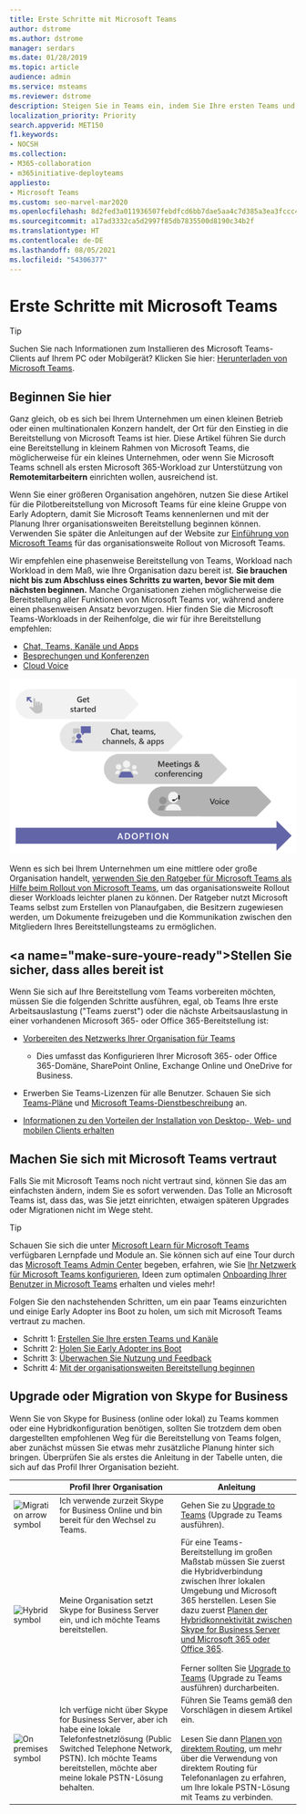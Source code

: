 ```yaml
---
title: Erste Schritte mit Microsoft Teams
author: dstrome
ms.author: dstrome
manager: serdars
ms.date: 01/28/2019
ms.topic: article
audience: admin
ms.service: msteams
ms.reviewer: dstrome
description: Steigen Sie in Teams ein, indem Sie Ihre ersten Teams und Kanäle bereitstellen, damit Sie Erfahrung in Teams aufbauen, bevor Sie es in der Organisation einführen.
localization_priority: Priority
search.appverid: MET150
f1.keywords:
- NOCSH
ms.collection:
- M365-collaboration
- m365initiative-deployteams
appliesto:
- Microsoft Teams
ms.custom: seo-marvel-mar2020
ms.openlocfilehash: 8d2fed3a011936507febdfcd6bb7dae5aa4c7d385a3ea3fccc49e018f7749a95
ms.sourcegitcommit: a17ad3332ca5d2997f85db7835500d8190c34b2f
ms.translationtype: HT
ms.contentlocale: de-DE
ms.lasthandoff: 08/05/2021
ms.locfileid: "54306377"
---
```

# <a name="get-started-with-microsoft-teams"></a>Erste Schritte mit Microsoft Teams

> [!TIP]
> Suchen Sie nach Informationen zum Installieren des Microsoft Teams-Clients auf Ihrem PC oder Mobilgerät? Klicken Sie hier: [Herunterladen von Microsoft Teams](https://www.microsoft.com/microsoft-teams/download-app).

## <a name="start-here"></a>Beginnen Sie hier

Ganz gleich, ob es sich bei Ihrem Unternehmen um einen kleinen Betrieb oder einen multinationalen Konzern handelt, der Ort für den Einstieg in die Bereitstellung von Microsoft Teams ist hier. Diese Artikel führen Sie durch eine Bereitstellung in kleinem Rahmen von Microsoft Teams, die möglicherweise für ein kleines Unternehmen, oder wenn Sie Microsoft Teams schnell als ersten Microsoft 365-Workload zur Unterstützung von **Remotemitarbeitern** einrichten wollen, ausreichend ist.

Wenn Sie einer größeren Organisation angehören, nutzen Sie diese Artikel für die Pilotbereitstellung von Microsoft Teams für eine kleine Gruppe von Early Adoptern, damit Sie Microsoft Teams kennenlernen und mit der Planung Ihrer organisationsweiten Bereitstellung beginnen können. Verwenden Sie später die Anleitungen auf der Website zur [Einführung von Microsoft Teams](https://adoption.microsoft.com/microsoft-teams/#get-started) für das organisationsweite Rollout von Microsoft Teams.

Wir empfehlen eine phasenweise Bereitstellung von Teams, Workload nach Workload in dem Maß, wie Ihre Organisation dazu bereit ist. **Sie brauchen nicht bis zum Abschluss eines Schritts zu warten, bevor Sie mit dem nächsten beginnen.** Manche Organisationen ziehen möglicherweise die Bereitstellung aller Funktionen von Microsoft Teams vor, während andere einen phasenweisen Ansatz bevorzugen. Hier finden Sie die Microsoft Teams-Workloads in der Reihenfolge, die wir für ihre Bereitstellung empfehlen:

- [Chat, Teams, Kanäle und Apps](deploy-chat-teams-channels-microsoft-teams-landing-page.md)
- [Besprechungen und Konferenzen](deploy-meetings-microsoft-teams-landing-page.md)
- [Cloud Voice](cloud-voice-landing-page.md)

![Diagramm zur Veranschaulichung der Bereitstellungswege von Microsoft Teams](media/get-started-with-teams-quick-start-pathways.png)

Wenn es sich bei Ihrem Unternehmen um eine mittlere oder große Organisation handelt, [verwenden Sie den Ratgeber für Microsoft Teams als Hilfe beim Rollout von Microsoft Teams](use-advisor-teams-roll-out.md), um das organisationsweite Rollout dieser Workloads leichter planen zu können. Der Ratgeber nutzt Microsoft Teams selbst zum Erstellen von Planaufgaben, die Besitzern zugewiesen werden, um Dokumente freizugeben und die Kommunikation zwischen den Mitgliedern Ihres Bereitstellungsteams zu ermöglichen.

## <a name="make-sure-youre-ready&quot;></a>Stellen Sie sicher, dass alles bereit ist

Wenn Sie sich auf Ihre Bereitstellung vom Teams vorbereiten möchten, müssen Sie die folgenden Schritte ausführen, egal, ob Teams Ihre erste Arbeitsauslastung (&quot;Teams zuerst") oder die nächste Arbeitsauslastung in einer vorhandenen Microsoft 365- oder Office 365-Bereitstellung ist:

- [Vorbereiten des Netzwerks Ihrer Organisation für Teams](prepare-network.md)
  - Dies umfasst das Konfigurieren Ihrer Microsoft 365- oder Office 365-Domäne, SharePoint Online, Exchange Online und OneDrive for Business.

- Erwerben Sie Teams-Lizenzen für alle Benutzer. Schauen Sie sich [Teams-Pläne](https://www.microsoft.com/microsoft-365/microsoft-teams/compare-microsoft-teams-options) und [Microsoft Teams-Dienstbeschreibung](/office365/servicedescriptions/teams-service-description) an.

- [Informationen zu den Vorteilen der Installation von Desktop-, Web- und mobilen Clients erhalten](get-clients.md)

## <a name="get-familiar-with-teams"></a>Machen Sie sich mit Microsoft Teams vertraut

Falls Sie mit Microsoft Teams noch nicht vertraut sind, können Sie das am einfachsten ändern, indem Sie es sofort verwenden. Das Tolle an Microsoft Teams ist, dass das, was Sie jetzt einrichten, etwaigen späteren Upgrades oder Migrationen nicht im Wege steht.

> [!TIP]
> Schauen Sie sich die unter [Microsoft Learn für Microsoft Teams](/learn/teams/) verfügbaren Lernpfade und Module an. Sie können sich auf eine Tour durch das [Microsoft Teams Admin Center](/learn/modules/m365-teams-navigate-admin-portal/) begeben, erfahren, wie Sie [Ihr Netzwerk für Microsoft Teams konfigurieren](/learn/modules/m365-teams-connectivity/), Ideen zum optimalen [Onboarding Ihrer Benutzer in Microsoft Teams](/learn/modules/m365-teams-onboard-users/) erhalten und vieles mehr!

Folgen Sie den nachstehenden Schritten, um ein paar Teams einzurichten und einige Early Adopter ins Boot zu holen, um sich mit Microsoft Teams vertraut zu machen.

- Schritt 1: [Erstellen Sie Ihre ersten Teams und Kanäle](get-started-with-teams-create-your-first-teams-and-channels.md)
- Schritt 2: [Holen Sie Early Adopter ins Boot](get-started-with-teams-onboard-early-adopters.md)
- Schritt 3: [Überwachen Sie Nutzung und Feedback](get-started-with-teams-monitor-usage-and-feedback.md)
- Schritt 4: [Mit der organisationsweiten Bereitstellung beginnen](get-started-with-teams-resources-for-org-wide-rollout.md)

## <a name="upgrade-or-migrate-from-skype-for-business"></a>Upgrade oder Migration von Skype for Business

Wenn Sie von Skype for Business (online oder lokal) zu Teams kommen oder eine Hybridkonfiguration benötigen, sollten Sie trotzdem dem oben dargestellten empfohlenen Weg für die Bereitstellung von Teams folgen, aber zunächst müssen Sie etwas mehr zusätzliche Planung hinter sich bringen. Überprüfen Sie als erstes die Anleitung in der Tabelle unten, die sich auf das Profil Ihrer Organisation bezieht.

|  |Profil Ihrer Organisation|Anleitung  |
|---------|---------|---------|
|<IMG src="https://docs.microsoft.com/office/media/icons/migration-teams.svg" alt="Migration arrow symbol" height="50" width="50">|Ich verwende zurzeit Skype for Business Online und bin bereit für den Wechsel zu Teams. |Gehen Sie zu [Upgrade to Teams](upgrade-start-here.md) (Upgrade zu Teams ausführen).        |
|<IMG SRC="https://docs.microsoft.com/office/media/icons/hybrid-teams.svg" alt="Hybrid symbol" height="50" width="50">|Meine Organisation setzt Skype for Business Server ein, und ich möchte Teams bereitstellen. |Für eine Teams-Bereitstellung im großen Maßstab müssen Sie zuerst die Hybridverbindung zwischen Ihrer lokalen Umgebung und Microsoft 365 herstellen. Lesen Sie dazu zuerst [Planen der Hybridkonnektivität zwischen Skype for Business Server und Microsoft 365 oder Office 365](/skypeforbusiness/hybrid/plan-hybrid-connectivity).<br><br>Ferner sollten Sie [Upgrade to Teams](upgrade-start-here.md) (Upgrade zu Teams ausführen) durcharbeiten.   |
|<IMG src="https://docs.microsoft.com/office/media/icons/on-premises-teams.svg" alt="On premises symbol" height="50" width="50">|Ich verfüge nicht über Skype for Business Server, aber ich habe eine lokale Telefonfestnetzlösung (Public Switched Telephone Network, PSTN). Ich möchte Teams bereitstellen, möchte aber meine lokale PSTN-Lösung behalten. |Führen Sie Teams gemäß den Vorschlägen in diesem Artikel ein.<br><br>Lesen Sie dann [Planen von direktem Routing](direct-routing-plan.md), um mehr über die Verwendung von direktem Routing für Telefonanlagen zu erfahren, um Ihre lokale PSTN-Lösung mit Teams zu verbinden.|